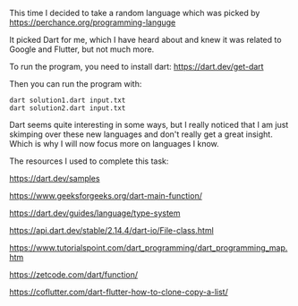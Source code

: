 This time I decided to take a random language which was picked by
https://perchance.org/programming-languge

It picked Dart for me, which I have heard about and knew it was related to Google and Flutter, but not much more.

To run the program, you need to install dart:
https://dart.dev/get-dart

Then you can run the program with:
```
dart solution1.dart input.txt
dart solution2.dart input.txt
```

Dart seems quite interesting in some ways, but I really noticed that I am just skimping over
these new languages and don't really get a great insight. Which is why I will now focus more on languages I know.

The resources I used to complete this task:

https://dart.dev/samples

https://www.geeksforgeeks.org/dart-main-function/

https://dart.dev/guides/language/type-system

https://api.dart.dev/stable/2.14.4/dart-io/File-class.html

https://www.tutorialspoint.com/dart_programming/dart_programming_map.htm

https://zetcode.com/dart/function/

https://coflutter.com/dart-flutter-how-to-clone-copy-a-list/
